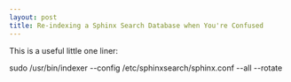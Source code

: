 ```yaml
---
layout: post
title: Re-indexing a Sphinx Search Database when You're Confused
---
```

This is a useful little one liner:

sudo /usr/bin/indexer --config /etc/sphinxsearch/sphinx.conf --all --rotate